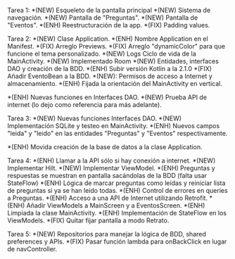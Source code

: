 Tarea 1:
*(NEW) Esqueleto de la pantalla principal
*(NEW) Sistema de navegación.
*(NEW) Pantalla de "Preguntas".
*(NEW) Pantalla de "Eventos".
*(ENH) Reestructuración de la app.
*(FIX) Padding values.

Tarea 2:
*(NEW) Clase Application.
*(ENH) Nombre Application en el Manifest.
*(FIX) Arreglo Previews.
*(FIX) Arreglo "dynamicColor" para que funcione el tema personalizado.
*(NEW) Logs Ciclo de vida de la MainActivity.
*(NEW) Implementado Room
*(NEW) Entidades, interfaces DAO y creación de la BDD.
*(ENH) Subir versión Kotlin a la 2.1.0
*(FIX) Añadir EventoBean a la BDD.
*(NEW): Permisos de acceso a Internet y almacenamiento.
*(ENH) Fijada la orientación del MainActivity en vertical.

*(ENH) Nuevas funciones en Interfaces DAO.
*(NEW) Prueba API de internet (lo dejo como referencia para más adelante).

Tarea 3:
*(NEW) Nuevas funciones Interfaces DAO.
*(NEW) Implementación SQLite y testeo en MainActivity.
*(ENH) Nuevos campos "leida" y "leido" en las entidades "Preguntas" y "Eventos" respectivamente.

*(ENH) Movida creación de la base de datos a la clase Application.

Tarea 4:
*(ENH) Llamar a la API sólo si hay conexión a internet.
*(NEW) Implementar Hilt.
*(NEW) Implementar ViewModel.
*(ENH) Preguntas y respuestas se muestran en pantalla sacándolas de la BDD (falta usar StateFlow)
*(ENH) Lógica de marcar preguntas como leídas y reiniciar lista de preguntas si ya se han leído todas.
*(ENH) Control de errores en queries a Preguntas.
*(ENH) Acceso a una API de Internet utilizando Retrofit.
*(ENH) Añadir ViewModels a MainScreen y a EventosScreen.
*(ENH) Limpiada la clase MainActivity.
*(ENH) Implementación de StateFlow en los ViewModels.
*(FIX) Quitar fijar pantalla a modo Retrato.

Tarea 5:
*(NEW) Repositorios para manejar la lógica de BDD, shared preferences y APIs.
*(FIX) Pasar función lambda para onBackClick en lugar de navController.